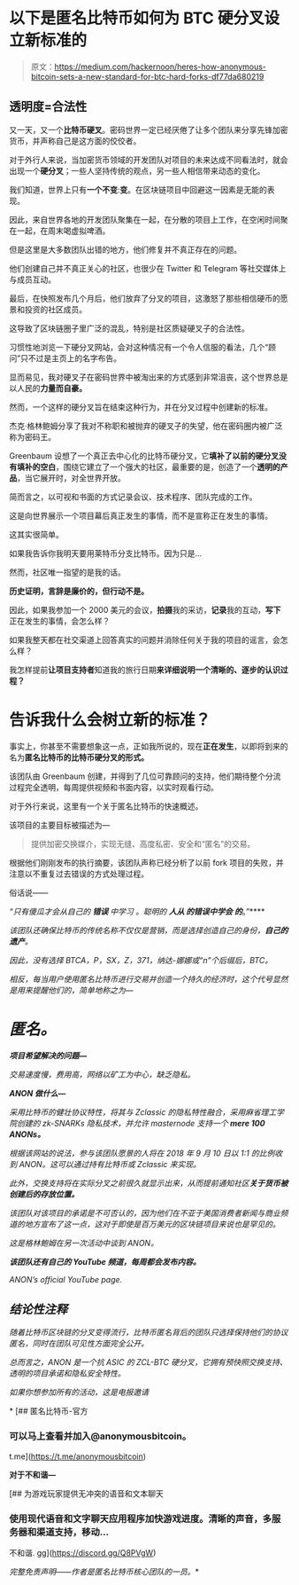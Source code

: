 # 以下是匿名比特币如何为 BTC 硬分叉设立新标准的

> 原文：<https://medium.com/hackernoon/heres-how-anonymous-bitcoin-sets-a-new-standard-for-btc-hard-forks-df77da680219>

## 透明度=合法性

又一天，又一个**比特币硬叉**。密码世界一定已经厌倦了让多个团队来分享先锋加密货币，并声称自己是这方面的佼佼者。

对于外行人来说，当加密货币领域的开发团队对项目的未来达成不同看法时，就会出现一个**硬分叉**；一些人坚持传统的观点，另一些人相信带来动态的变化。

我们知道，世界上只有**一个不变**:**变**。在区块链项目中回避这一因素是无能的表现。

因此，来自世界各地的开发团队聚集在一起，在分散的项目上工作，在空闲时间聚在一起，在周末喝虚拟啤酒。

但是这里是大多数团队出错的地方，他们修复并不真正存在的问题。

他们创建自己并不真正关心的社区，也很少在 Twitter 和 Telegram 等社交媒体上与成员互动。

最后，在快照发布几个月后，他们放弃了分叉的项目，这激怒了那些相信硬币的愿景和投资的社区成员。

这导致了区块链圈子里广泛的混乱，特别是社区质疑硬叉子的合法性。

习惯性地浏览一下硬分叉网站，会对这种情况有一个令人信服的看法，几个“顾问”只不过是主页上的名字布告。

显而易见，我对硬叉子在密码世界中被淘出来的方式感到非常沮丧，这个世界总是以人民的**力量而自豪。**

然而，一个这样的硬分叉旨在结束这种行为，并在分叉过程中创建新的标准。

杰克·格林鲍姆分享了我对不称职和被抛弃的硬叉子的失望，他在密码圈内被广泛称为密码王。

Greenbaum 设想了一个真正去中心化的比特币硬分叉，它**填补了以前的硬分叉没有填补的空白**，围绕它建立了一个强大的社区，最重要的是，创造了一个**透明的产品**，当它展开时，对全世界开放。

简而言之，以可视和书面的方式记录会议、技术程序、团队完成的工作。

这是向世界展示一个项目幕后真正发生的事情，而不是宣称正在发生的事情。

这其实很简单。

如果我告诉你我明天要用莱特币分支比特币。因为只是…

然而，社区唯一指望的是我的话。

**历史证明，言辞是廉价的，但行动不是。**

因此，如果我参加一个 2000 美元的会议，**拍摄**我的采访，**记录**我的互动，**写下**正在发生的事情，会怎么样？

如果我整天都在社交渠道上回答真实的问题并消除任何关于我的项目的谣言，会怎么样？

我怎样提前**让项目支持者**知道我的旅行日期**来详细说明一个清晰的、逐步的认识过程？**

# **告诉我什么会树立新的标准？**

事实上，你甚至不需要想象这一点，正如我所说的，现在**正在发生**，以即将到来的名为**匿名比特币的比特币硬分叉的形式。**

该团队由 Greenbaum 创建，并得到了几位可靠顾问的支持，他们期待整个分流过程完全透明，每周提供视频和书面内容，以实时观看行动。

对于外行来说，这里有一个关于匿名比特币的快速概述。

该项目的主要目标被描述为—

> 提供加密交换媒介，实现无缝、高度私密、安全和“匿名”的交易。

根据他们刚刚发布的执行摘要，该团队声称已经分析了以前 fork 项目的失败，并注意以不重复过去错误的方式处理过程。

俗话说——

*“只有傻瓜才会从自己的* ***错误*** *中学习* *。聪明的* ***人从* ***的错误中学会* ***的*******。”****

*该团队还确保比特币的传统名称不仅仅是营销，而是选择创造自己的身份，**自己的遗产**。*

*因此，没有选择 BTCA，P，SX，Z，371，纳达-娜娜或“n”个后缀后，BTC。*

*相反，每当用户使用匿名比特币进行交易并创造一个持久的经济时，这个代号显然是用来提醒他们的，简单地称之为—*

# *匿名。*

***项目希望解决的问题—***

*交易速度慢，费用高，网络以矿工为中心，缺乏隐私。*

***ANON 做什么—***

*采用比特币的健壮协议特性，将其与 Zclassic 的隐私特性融合，采用麻省理工学院创建的 zk-SNARKs 隐私技术，并允许 masternode 支持一个 ***mere 100 ANONs。****

*根据该网站的说法，参与该团队愿景的人将在 2018 年 9 月 10 日以 1:1 的比例收到 ANON。这可以通过持有比特币或 Zclassic 来实现。*

*此外，交换支持将在实际分叉之前很久就显示出来，从而提前通知社区**关于货币被创建后的存放位置。***

*该团队对该项目的承诺是不可否认的，因为他们在不亚于美国消费者新闻与商业频道的地方宣布了这一点，这对于即使是百万美元的区块链项目来说也是罕见的。*

*这是格林鲍姆在另一次活动中谈到 ANON。*

***该团队还有自己的 YouTube 频道，每周都会发布内容。***

*ANON’s official YouTube page.*

## *结论性注释*

*随着比特币区块链的分叉变得流行，比特币匿名背后的团队只选择保持他们的协议匿名，同时在团队可见性方面完全公开。*

*总而言之，ANON 是一个抗 ASIC 的 ZCL-BTC 硬分叉，它拥有预快照交换支持、透明的项目承诺和隐私安全特性。*

*如果你想参加所有的活动，这是电报邀请*

*[](https://t.me/anonymousbitcoin) [## 匿名比特币-官方

### 可以马上查看并加入@anonymousbitcoin。

t.me](https://t.me/anonymousbitcoin) 

**对于不和谐—**

[](https://discord.gg/Q8PVgW) [## 为游戏玩家提供无冲突的语音和文本聊天

### 使用现代语音和文字聊天应用程序加快游戏进度。清晰的声音，多服务器和渠道支持，移动…

不和谐. gg](https://discord.gg/Q8PVgW) 

*完整免责声明——作者是匿名比特币核心团队的一员。**